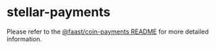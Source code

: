# stellar-payments

Please refer to the [@faast/coin-payments README](../coin-payments/README.md) for more detailed information.